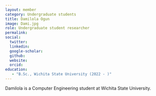 ```yaml
---
layout: member
category: Undergraduate students
title: Damilola Ogun
image: Dami.jpg
role: Undergraduate student researcher
permalink: 
social:
  twitter:
  linkedin: 
  google-scholar: 
  github:
  website:
  orcid:
education:
   - "B.Sc., Wichita State University (2022 - )"
---
```


Damilola is a Computer Engineering student at Wichita State University.